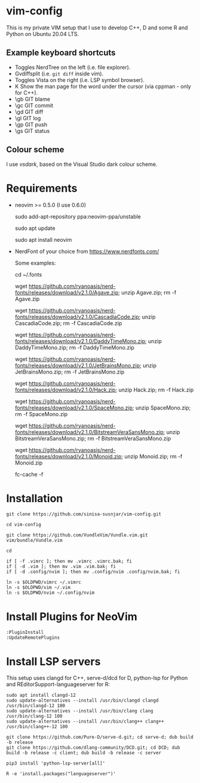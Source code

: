 # vim-config

This is my private VIM setup that I use to develop C++, D and some R and Python on Ubuntu 20.04 LTS.

## Example keyboard shortcuts

* <F1> Toggles NerdTree on the left (i.e. file explorer).
* <F2> Gvdiffsplit (i.e. `git diff` inside vim).
* <F12> Toggles Vista on the right (i.e. LSP symbol browser).
* K Show the man page for the word under the cursor (via cppman - only for C++).
* \gb GIT blame
* \gc GIT commit
* \gd GIT diff
* \gl GIT log
* \gp GIT push
* \gs GIT status

## Colour scheme

I use _vsdark_, based on the Visual Studio dark colour scheme.

# Requirements

* neovim >= 0.5.0 (I use 0.6.0)

    sudo add-apt-repository ppa:neovim-ppa/unstable

    sudo apt update

    sudo apt install neovim

* NerdFont of your choice from https://www.nerdfonts.com/

    Some examples:

    cd ~/.fonts

    wget https://github.com/ryanoasis/nerd-fonts/releases/download/v2.1.0/Agave.zip; unzip Agave.zip; rm -f Agave.zip

    wget https://github.com/ryanoasis/nerd-fonts/releases/download/v2.1.0/CascadiaCode.zip; unzip CascadiaCode.zip; rm -f CascadiaCode.zip

    wget https://github.com/ryanoasis/nerd-fonts/releases/download/v2.1.0/DaddyTimeMono.zip; unzip DaddyTimeMono.zip; rm -f DaddyTimeMono.zip

    wget https://github.com/ryanoasis/nerd-fonts/releases/download/v2.1.0/JetBrainsMono.zip; unzip JetBrainsMono.zip; rm -f JetBrainsMono.zip

    wget https://github.com/ryanoasis/nerd-fonts/releases/download/v2.1.0/Hack.zip; unzip Hack.zip; rm -f Hack.zip

    wget https://github.com/ryanoasis/nerd-fonts/releases/download/v2.1.0/SpaceMono.zip; unzip SpaceMono.zip; rm -f SpaceMono.zip

    wget https://github.com/ryanoasis/nerd-fonts/releases/download/v2.1.0/BitstreamVeraSansMono.zip; unzip BitstreamVeraSansMono.zip; rm -f BitstreamVeraSansMono.zip

    wget https://github.com/ryanoasis/nerd-fonts/releases/download/v2.1.0/Monoid.zip; unzip Monoid.zip; rm -f Monoid.zip

    fc-cache -f

# Installation

    git clone https://github.com/sinisa-susnjar/vim-config.git

    cd vim-config

    git clone https://github.com/VundleVim/Vundle.vim.git vim/bundle/Vundle.vim

    cd

    if [ -f .vimrc ]; then mv .vimrc .vimrc.bak; fi
    if [ -d .vim ]; then mv .vim .vim.bak; fi
    if [ -d .config/nvim ]; then mv .config/nvim .config/nvim.bak; fi

    ln -s $OLDPWD/vimrc ~/.vimrc
    ln -s $OLDPWD/vim ~/.vim
    ln -s $OLDPWD/nvim ~/.config/nvim

# Install Plugins for NeoVim

    :PluginInstall
    :UpdateRemotePlugins

# Install LSP servers

This setup uses clangd for C++, serve-d/dcd for D, python-lsp for Python
and REditorSupport-languageserver for R:

    sudo apt install clangd-12
    sudo update-alternatives --install /usr/bin/clangd clangd /usr/bin/clangd-12 100
    sudo update-alternatives --install /usr/bin/clang clang /usr/bin/clang-12 100
    sudo update-alternatives --install /usr/bin/clang++ clang++ /usr/bin/clang++-12 100

    git clone https://github.com/Pure-D/serve-d.git; cd serve-d; dub build -b release
    git clone https://github.com/dlang-community/DCD.git; cd DCD; dub build -b release -c client; dub build -b release -c server

    pip3 install 'python-lsp-server[all]'

    R -e 'install.packages("languageserver")'

